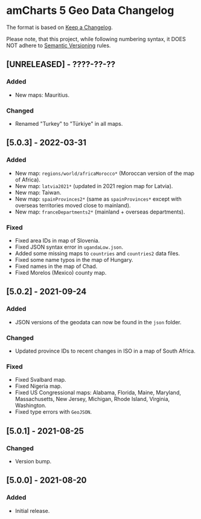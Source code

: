 # amCharts 5 Geo Data Changelog

The format is based on [Keep a Changelog](http://keepachangelog.com/en/1.0.0/).

Please note, that this project, while following numbering syntax, it DOES NOT
adhere to [Semantic Versioning](http://semver.org/spec/v2.0.0.html) rules.

## [UNRELEASED] - ????-??-??

### Added
- New maps: Mauritius.

### Changed
- Renamed "Turkey" to "Türkiye" in all maps.


## [5.0.3] - 2022-03-31

### Added
- New map: `regions/world/africaMorocco*` (Moroccan version of the map of Africa).
- New map: `latvia2021*` (updated in 2021 region map for Latvia).
- New map: Taiwan.
- New map: `spainProvinces2*` (same as `spainProvinces*` except with overseas territories moved close to mainland).
- New map: `franceDepartments2*` (mainland + overseas departments).

### Fixed
- Fixed area IDs in map of Slovenia.
- Fixed JSON syntax error in `ugandaLow.json`.
- Added some missing maps to `countries` and `countries2` data files.
- Fixed some name typos in the map of Hungary.
- Fixed names in the map of Chad.
- Fixed Morelos (Mexico) county map.


## [5.0.2] - 2021-09-24

### Added
- JSON versions of the geodata can now be found in the `json` folder.

### Changed
- Updated province IDs to recent changes in ISO in a map of South Africa.

### Fixed
- Fixed Svalbard map.
- Fixed Nigeria map.
- Fixed US Congressional maps: Alabama, Florida, Maine, Maryland, Massachusetts, New Jersey, Michigan, Rhode Island, Virginia, Washington.
- Fixed type errors with `GeoJSON`.


## [5.0.1] - 2021-08-25

### Changed
- Version bump.


## [5.0.0] - 2021-08-20

### Added
- Initial release.
